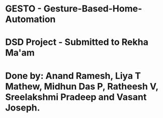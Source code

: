 # GESTO - Gesture-Based-Home-Automation

# DSD Project - Submitted to Rekha Ma'am
 
# Done by: Anand Ramesh, Liya T Mathew, Midhun Das P, Ratheesh V, Sreelakshmi Pradeep and Vasant Joseph.

